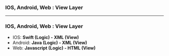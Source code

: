 ### IOS, Android, Web : View Layer

--------------------------------------

### IOS, Android, Web : View Layer

* IOS: **Swift (Logic) - XML (View)**
* Android: **Java (Logic) - XML (View)**
* Web: **Javascript (Logic) - HTML (View)**
